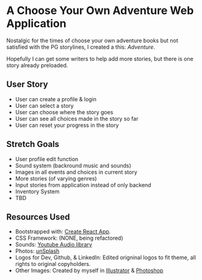 # A Choose Your Own Adventure Web Application

Nostalgic for the times of choose your own adventure books but not satisfied with the PG storylines, I created a this: *Adventure*. 

Hopefully I can get some writers to help add more stories, but there is one story already preloaded.

## User Story
- User can create a profile & login
- User can select a story
- User can choose where the story goes
- User can see all choices made in the story so far
- User can reset your progress in the story

## Stretch Goals

- User profile edit function
- Sound system (backround music and sounds)
- Images in all events and choices in current story
- More stories (of varying genres)
- Input stories from application instead of only backend
- Inventory System
- TBD

## Resources Used
- Bootstrapped with: [Create React App](https://github.com/facebook/create-react-app).
- CSS Framework: (NONE, being refactored)
- Sounds: [Youtube Audio library](https://support.google.com/youtube/answer/3376882?hl=en-GB)
- Photos: [unSplash](https://unsplash.com/)
- Logos for Dev, Github, & LinkedIn: Edited origninal logos to fit theme, all rights to original copyholders.
- Other Images: Created by myself in [Illustrator](https://www.adobe.com/products/illustrator.html) & [Photoshop](https://www.adobe.com/products/photoshop.html)
